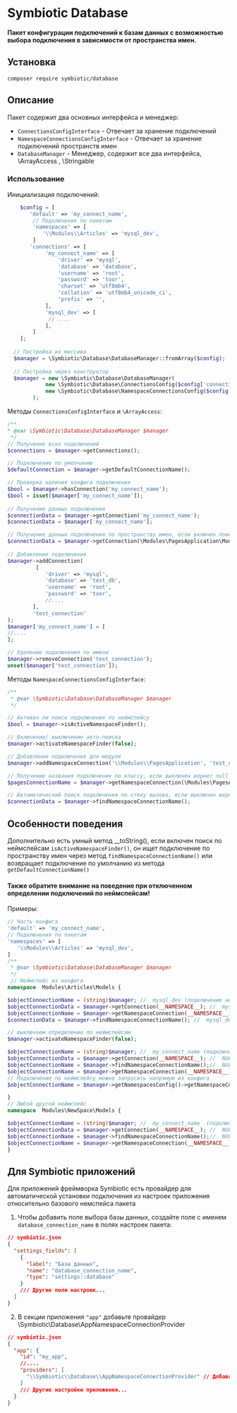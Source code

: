 # Symbiotic Database

**Пакет конфигурации подключений к базам данных с возможностью выбора подключения в зависимости от пространства имен.**

## Установка

```
composer require symbiotic/database
```

## Описание

Пакет содержит два основных интерфейса и менеджер:

- `ConnectionsConfigInterface`  - Отвечает за хранение подключений
- `NamespaceConnectionsConfigInterface`  - Отвечает за хранение подключений пространств имен
- `DatabaseManager` - Менеджер, содержит все два интерфейса, \ArrayAccess , \Stringable

### Использование

Инициализация подключений:

```php
    $config = [
       'default' => 'my_connect_name',
        // Подключения по пакетам
        'namespaces' => [
           '\\Modules\\Articles' => 'mysql_dev',
        ]
       'connections' => [
            'my_connect_name' => [
                'driver' => 'mysql',
                'database' => 'database',
                'username' => 'root',
                'password' => 'toor',
                'charset' => 'utf8mb4',
                'collation' => 'utf8mb4_unicode_ci',
                'prefix' => '',
            ],
            'mysql_dev' => [
             // ....
            ],
        ]
    ];
    
  // Постройка из массива
  $manager = \Symbiotic\Database\DatabaseManager::fromArray($config);
  
  // Постройка через конструктор
  $manager = new \Symbiotic\Database\DatabaseManager(
            new \Symbiotic\Database\ConnectionsConfig($config['connections'], $config['default']),
            new \Symbiotic\Database\NamespaceConnectionsConfig($config['namespaces']) // необязательно
        );
```

Методы `ConnectionsConfigInterface` и `\ArrayAccess`:

```php
/**
* @var \Symbiotic\Database\DatabaseManager $manager 
 */
// Получение всех подключений
$connections = $manager->getConnections();

// Подключение по умолчанию
$defaultConnection = $manager->getDefaultConnectionName();

// Проверка наличия конфига подключения
$bool = $manager->hasConnection('my_connect_name');
$bool = isset($manager['my_connect_name']);
 
// Получение данных подключения
$connectionData = $manager->getConnection('my_connect_name');
$connectionData = $manager['my_connect_name'];

// Получение данных подключения по пространству имен, если включен поисковик по неймспейсам (ниже описание)
$connectionData = $manager->getConnection(\Modules\PagesApplication\Models\Event::class);
 
// Добавление подключения
$manager->addConnection(
         [
            'driver' => 'mysql',
            'database' => 'test_db',
            'username' => 'root',
            'password' => 'toor',
            //....
        ],
        'test_connection'
);
$manager['my_connect_name'] = [
//....
];

// Удаление подключения по имени
$manager->removeConnection('test_connection');
unset($manager['test_connection']);


```

Методы `NamespaceConnectionsConfigInterface`:

```php
/**
 * @var \Symbiotic\Database\DatabaseManager $manager 
 */

// Активен ли поиск подключения по неймспейсу
$bool = $manager->isActiveNamespaceFinder();

// Включение/ выключение авто-поиска
$manager->activateNamespaceFinder(false);

// Добавление подключения для модуля
$manager->addNamespaceConnection('\\Modules\\PagesApplication', 'test_connection');

// Получение названия подключения по классу, если выключен вернет null
$pagesConnectionName = $manager->getNamespaceConnection(\Modules\PagesApplication\Models\Event::class); // вернет `test_connection`

// Автоматический поиск подключения по стеку вызова, если выключен вернет null
$connectionData = $manager->findNamespaceConnectionName();


```

## Особенности поведения

Дополнительно есть умный метод __toString(), если включен поиск по неймспейсам `isActiveNamespaceFinder()`,
он ищет подключение по пространству имен через метод `findNamespaceConnectionName()`
или возвращает подключение по умолчанию из метода `getDefaultConnectionName()`

#### Также обратите внимание на поведение при отключенном определении подключений по неймспейсам!

Примеры:

```php
// Часть конфига
'default' => 'my_connect_name',
// Подключения по пакетам
'namespaces' => [
   '\\Modules\\Articles' => 'mysql_dev',
]
/**
 * @var \Symbiotic\Database\DatabaseManager $manager 
 */
 // Неймспейс из конфига 
namespace  Modules\Articles\Models {

$objectConnectionName = (string)$manager; //  mysql_dev (подключение неймспейса)
$objectConnectionData = $manager->getConnection(__NAMESPACE__); //  mysql_dev config  (подключение неймспейса)
$objectConnectionName = $manager->getNamespaceConnection(__NAMESPACE__); //  mysql_dev  (подключение неймспейса)
$connectionData = $manager->findNamespaceConnectionName(); //  mysql_dev  (подключение неймспейса)

// выключаем определение по неймспейсам
$manager->activateNamespaceFinder(false);

$objectConnectionName = (string)$manager; //  my_connect_name (подключение по умолчанию)
$objectConnectionData = $manager->getConnection(__NAMESPACE__); //  NULL
$objectConnectionName = $manager->findNamespaceConnectionName();//  NULL
$objectConnectionName = $manager->getNamespaceConnection(__NAMESPACE__); // NULL
// Подключение по неймспейсу можно запросить напрямую из конфига
$objectConnectionName = $manager->getNamespacesConfig()->getNamespaceConnection(__NAMESPACE__); // mysql_dev (подключение неймспейса)

}
// Любой другой неймспейс
namespace  Modules\NewSpace\Models {

$objectConnectionName = (string)$manager; //  my_connect_name  (подключение по умолчанию)
$objectConnectionData = $manager->getConnection(__NAMESPACE__); //  NULL
$objectConnectionName = $manager->findNamespaceConnectionName();//  NULL
$objectConnectionName = $manager->getNamespaceConnection(__NAMESPACE__); // NULL
}

```

## Для Symbiotic приложений

Для приложений фреймворка Symbiotic есть провайдер для автоматической установки подключения из настроек приложения
относительно базового немспейса пакета

1. Чтобы добавить поле выбора базы данных, создайте поле c именем `database_connection_name` в полях настроек пакета:

```json
// symbiotic.json
{
  "settings_fields": [
    {
      "label": "База данных",
      "name": "database_connection_name",
      "type": "settings::database"
    }
    /// Другие поля настроек...
  ]
}

```

2. В секции приложения `"app"` добавьте провайдер \Symbiotic\Database\AppNamespaceConnectionProvider

```json
// symbiotic.json
{
  "app": {
    "id": "my_app",
    //....
    "providers": [
      "\\Symbiotic\\Database\\AppNamespaceConnectionProvider" // Добавленный провайдер
    ]
    /// Другие настройки приложения...
  }
}

```
